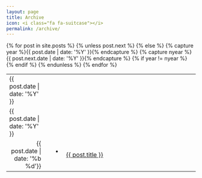 ```yaml
---
layout: page
title: Archive
icon: <i class="fa fa-suitcase"></i>
permalink: /archive/
---
```


<table style="border-collapse: collapse;">
    {% for post in site.posts %}
    {% unless post.next %}
        <tr>
        <td class="archive-year">{{ post.date | date: '%Y' }}</td>
        </tr>
    {% else %}
    {% capture year %}{{ post.date | date: '%Y' }}{% endcapture %}
    {% capture nyear %}{{ post.next.date | date: '%Y' }}{% endcapture %}
    {% if year != nyear %}
        <tr style="padding-top: 5em;">
        <td class="archive-year">{{ post.date | date: '%Y' }}</td>
        </tr>
    {% endif %}
    {% endunless %}
        <tr>
        <td width="20%" align="right">
        {{ post.date  | date: '%b %d'}}
        </td>
        <td width="10%" align="center">
        &nbsp; &nbsp; • &nbsp; &nbsp;
        </td>
        <td width="70%" align="left">
        <a href="{{ post.url | prepend:site.baseurl }}">{{ post.title }}</a>
        </td>
        </tr>
    {% endfor %}
</table>
